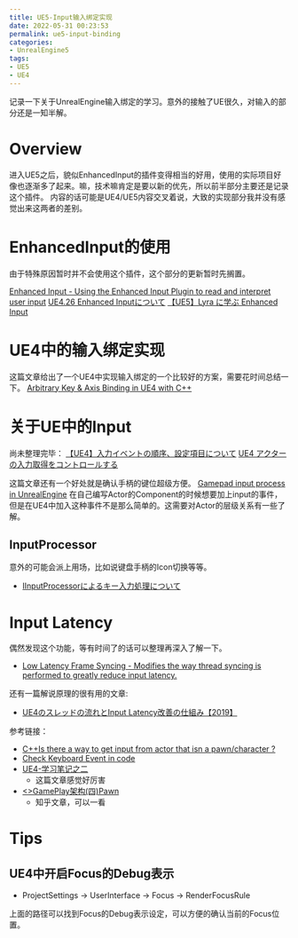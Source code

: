 ```yaml
---
title: UE5-Input输入绑定实现
date: 2022-05-31 00:23:53
permalink: ue5-input-binding
categories:
- UnrealEngine5
tags:
- UE5
- UE4
---
```


记录一下关于UnrealEngine输入绑定的学习。意外的接触了UE很久，对输入的部分还是一知半解。
<!--more-->

# Overview
进入UE5之后，貌似EnhancedInput的插件变得相当的好用，使用的实际项目好像也逐渐多了起来。嘛，技术嘛肯定是要以新的优先，所以前半部分主要还是记录这个插件。
内容的话可能是UE4/UE5内容交叉着说，大致的实现部分我并没有感觉出来这两者的差别。

# EnhancedInput的使用
由于特殊原因暂时并不会使用这个插件，这个部分的更新暂时先搁置。

[Enhanced Input - Using the Enhanced Input Plugin to read and interpret user input](https://docs.unrealengine.com/4.27/en-US/InteractiveExperiences/Input/EnhancedInput/)
[UE4.26 Enhanced Inputについて](https://unrealengine.hatenablog.com/entry/2020/11/28/192500)
[【UE5】Lyra に学ぶ Enhanced Input](https://qiita.com/sentyaanko/items/dd4990d4aa0e84478b59)

# UE4中的输入绑定实现

这篇文章给出了一个UE4中实现输入绑定的一个比较好的方案，需要花时间总结一下。
[Arbitrary Key & Axis Binding in UE4 with C++](https://snardle.dev/posts/ue4-key-axis-binding/)

# 关于UE中的Input
尚未整理完毕：
[【UE4】入力イベントの順序、設定項目について](https://shuntaendo.hatenablog.com/entry/2019/06/12/200000)
[UE4 アクターの入力取得をコントロールする](https://katze.hatenablog.jp/entry/2016/07/21/185752)

这篇文章还有一个好处就是确认手柄的键位超级方便。
[Gamepad input process in UnrealEngine](https://baemincheon.github.io/2020/10/25/unreal-input-system-via-gamepad/)
在自己编写Actor的Component的时候想要加上input的事件，但是在UE4中加入这种事件不是那么简单的。这需要对Actor的层级关系有一些了解。

## InputProcessor
意外的可能会派上用场，比如说键盘手柄的Icon切换等等。
- [IInputProcessorによるキー入力処理について](https://shama-coo.hatenablog.com/entry/2020/03/20/182505)

# Input Latency
偶然发现这个功能，等有时间了的话可以整理再深入了解一下。
- [Low Latency Frame Syncing - Modifies the way thread syncing is performed to greatly reduce input latency.](https://docs.unrealengine.com/4.26/en-US/SharingAndReleasing/LowLatencyFrameSyncing/)

还有一篇解说原理的很有用的文章:
- [UE4のスレッドの流れとInput Latency改善の仕組み【2019】](https://www.docswell.com/s/EpicGamesJapan/K8V87K-UE4_Thread_InputLatency_2019)


参考链接：
- [C++Is there a way to get input from actor that isn a pawn/character ?](https://answers.unrealengine.com/questions/181782/c-is-there-a-way-to-get-input-from-actor-that-isn.html)
- [Check Keyboard Event in code](https://answers.unrealengine.com/questions/166084/check-keyboard-events-in-code.html)
- [UE4-学习笔记之二](sirokuma.cc/?p=567)
    - 这篇文章感觉好厉害
- [<<InsideUE4>>GamePlay架构(四)Pawn](https://zhuanlan.zhihu.com/p/23321666)
    - 知乎文章，可以一看


# Tips
## UE4中开启Focus的Debug表示
- ProjectSettings -> UserInterface -> Focus -> RenderFocusRule

上面的路径可以找到Focus的Debug表示设定，可以方便的确认当前的Focus位置。
